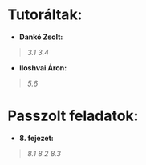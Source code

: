 # Tutoráltak: 
- **Dankó Zsolt:** 
> *3.1  3.4*  

- **Iloshvai Áron:** 
> *5.6*

# Passzolt feladatok:
- **8. fejezet:** 
> *8.1  8.2  8.3*
